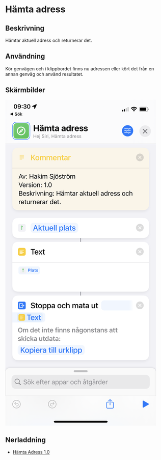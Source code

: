 # Hämta adress

## Beskrivning

Hämtar aktuell adress och returnerar det.

## Användning

Kör genvägen och i klippbordet finns nu adressen eller kört det från en annan genväg och använd resultatet.

## Skärmbilder

![adress](assets/images/get-adress1.png)

## Nerladdning

- [Hämta Adress 1.0](https://www.icloud.com/shortcuts/b543b949cab54f0dbc65c001c596e501)